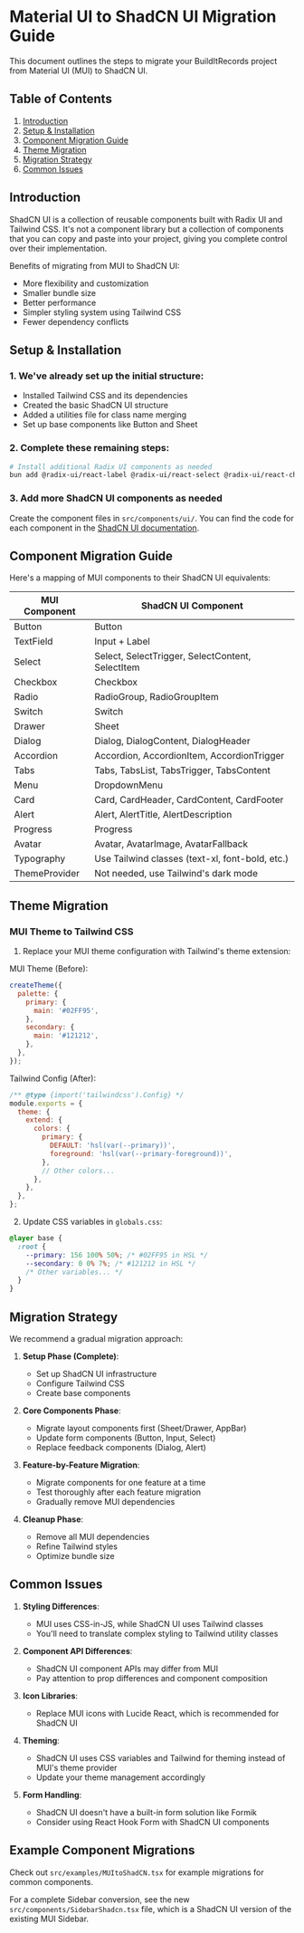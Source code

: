 # Material UI to ShadCN UI Migration Guide

This document outlines the steps to migrate your BuildItRecords project from Material UI (MUI) to ShadCN UI.

## Table of Contents

1. [Introduction](#introduction)
2. [Setup & Installation](#setup--installation)
3. [Component Migration Guide](#component-migration-guide)
4. [Theme Migration](#theme-migration)
5. [Migration Strategy](#migration-strategy)
6. [Common Issues](#common-issues)

## Introduction

ShadCN UI is a collection of reusable components built with Radix UI and Tailwind CSS. It's not a component library but a collection of components that you can copy and paste into your project, giving you complete control over their implementation.

Benefits of migrating from MUI to ShadCN UI:
- More flexibility and customization
- Smaller bundle size
- Better performance
- Simpler styling system using Tailwind CSS
- Fewer dependency conflicts

## Setup & Installation

### 1. We've already set up the initial structure:

- Installed Tailwind CSS and its dependencies
- Created the basic ShadCN UI structure
- Added a utilities file for class name merging
- Set up base components like Button and Sheet

### 2. Complete these remaining steps:

```bash
# Install additional Radix UI components as needed
bun add @radix-ui/react-label @radix-ui/react-select @radix-ui/react-checkbox
```

### 3. Add more ShadCN UI components as needed

Create the component files in `src/components/ui/`. You can find the code for each component in the [ShadCN UI documentation](https://ui.shadcn.com/docs/components).

## Component Migration Guide

Here's a mapping of MUI components to their ShadCN UI equivalents:

| MUI Component        | ShadCN UI Component                              |
|----------------------|--------------------------------------------------|
| Button               | Button                                           |
| TextField            | Input + Label                                    |
| Select               | Select, SelectTrigger, SelectContent, SelectItem |
| Checkbox             | Checkbox                                         |
| Radio                | RadioGroup, RadioGroupItem                       |
| Switch               | Switch                                           |
| Drawer               | Sheet                                            |
| Dialog               | Dialog, DialogContent, DialogHeader              |
| Accordion            | Accordion, AccordionItem, AccordionTrigger       |
| Tabs                 | Tabs, TabsList, TabsTrigger, TabsContent         |
| Menu                 | DropdownMenu                                     |
| Card                 | Card, CardHeader, CardContent, CardFooter        |
| Alert                | Alert, AlertTitle, AlertDescription              |
| Progress             | Progress                                         |
| Avatar               | Avatar, AvatarImage, AvatarFallback              |
| Typography           | Use Tailwind classes (text-xl, font-bold, etc.)  |
| ThemeProvider        | Not needed, use Tailwind's dark mode             |

## Theme Migration

### MUI Theme to Tailwind CSS

1. Replace your MUI theme configuration with Tailwind's theme extension:

MUI Theme (Before):
```javascript
createTheme({
  palette: {
    primary: {
      main: '#02FF95',
    },
    secondary: {
      main: '#121212',
    },
  },
});
```

Tailwind Config (After):
```javascript
/** @type {import('tailwindcss').Config} */
module.exports = {
  theme: {
    extend: {
      colors: {
        primary: {
          DEFAULT: 'hsl(var(--primary))',
          foreground: 'hsl(var(--primary-foreground))',
        },
        // Other colors...
      },
    },
  },
};
```

2. Update CSS variables in `globals.css`:

```css
@layer base {
  :root {
    --primary: 156 100% 50%; /* #02FF95 in HSL */
    --secondary: 0 0% 7%; /* #121212 in HSL */
    /* Other variables... */
  }
}
```

## Migration Strategy

We recommend a gradual migration approach:

1. **Setup Phase (Complete)**:
   - Set up ShadCN UI infrastructure
   - Configure Tailwind CSS
   - Create base components

2. **Core Components Phase**:
   - Migrate layout components first (Sheet/Drawer, AppBar)
   - Update form components (Button, Input, Select)
   - Replace feedback components (Dialog, Alert)

3. **Feature-by-Feature Migration**:
   - Migrate components for one feature at a time
   - Test thoroughly after each feature migration
   - Gradually remove MUI dependencies

4. **Cleanup Phase**:
   - Remove all MUI dependencies
   - Refine Tailwind styles
   - Optimize bundle size

## Common Issues

1. **Styling Differences**:
   - MUI uses CSS-in-JS, while ShadCN UI uses Tailwind classes
   - You'll need to translate complex styling to Tailwind utility classes

2. **Component API Differences**:
   - ShadCN UI component APIs may differ from MUI
   - Pay attention to prop differences and component composition

3. **Icon Libraries**:
   - Replace MUI icons with Lucide React, which is recommended for ShadCN UI

4. **Theming**:
   - ShadCN UI uses CSS variables and Tailwind for theming instead of MUI's theme provider
   - Update your theme management accordingly

5. **Form Handling**:
   - ShadCN UI doesn't have a built-in form solution like Formik
   - Consider using React Hook Form with ShadCN UI components

## Example Component Migrations

Check out `src/examples/MUItoShadCN.tsx` for example migrations for common components.

For a complete Sidebar conversion, see the new `src/components/SidebarShadcn.tsx` file, which is a ShadCN UI version of the existing MUI Sidebar.
